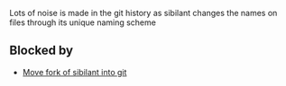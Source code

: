 Lots of noise is made in the git history as sibilant changes the names on files through its unique naming scheme


## Blocked by 

- [Move fork of sibilant into git](Move%20fork%20of%20sibilant%20into%20git.md)